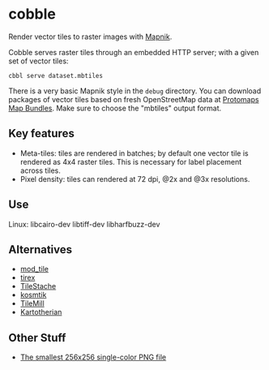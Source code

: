 # cobble
Render vector tiles to raster images with [Mapnik](https://github.com/mapnik/mapnik).

Cobble serves raster tiles through an embedded HTTP server; with a given set of vector tiles: 

    cbbl serve dataset.mbtiles
    
There is a very basic Mapnik style in the `debug` directory. You can download packages of vector tiles based on fresh OpenStreetMap data at [Protomaps Map Bundles](http://protomaps.com/bundles). Make sure to choose the "mbtiles" output format.

## Key features

* Meta-tiles: tiles are rendered in batches; by default one vector tile is rendered as 4x4 raster tiles. This is necessary for label placement across tiles.
* Pixel density: tiles can rendered at 72 dpi, @2x and @3x resolutions.

## Use

Linux: libcairo-dev libtiff-dev libharfbuzz-dev


## Alternatives
* [mod_tile](https://github.com/openstreetmap/mod_tile)
* [tirex](https://github.com/openstreetmap/tirex)
* [TileStache](http://tilestache.org)
* [kosmtik](https://github.com/kosmtik/kosmtik)
* [TileMill](https://github.com/tilemill-project/tilemill)
* [Kartotherian](https://github.com/kartotherian/kartotherian)

## Other Stuff
* [The smallest 256x256 single-color PNG file](https://www.mjt.me.uk/posts/smallest-png/)
